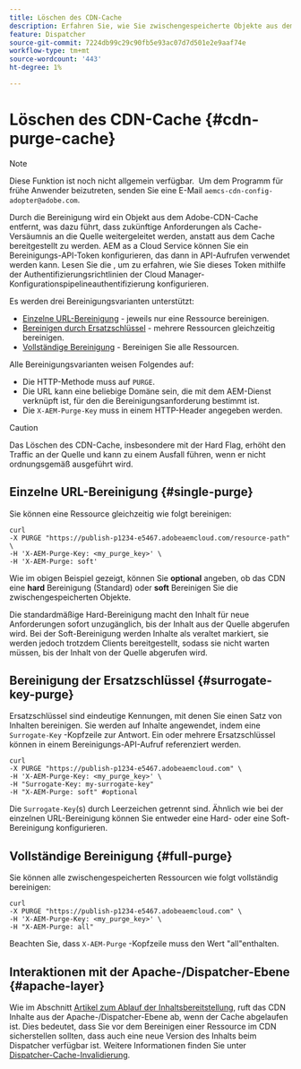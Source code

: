 ```yaml
---
title: Löschen des CDN-Cache
description: Erfahren Sie, wie Sie zwischengespeicherte Objekte aus dem Adobe CDN-Cache entfernen können, indem Sie das Bereinigungs-API-Token konfigurieren, das dann in API-Aufrufen verwendet werden kann.
feature: Dispatcher
source-git-commit: 7224db99c29c90fb5e93ac07d7d501e2e9aaf74e
workflow-type: tm+mt
source-wordcount: '443'
ht-degree: 1%

---
```


# Löschen des CDN-Cache {#cdn-purge-cache}

>[!NOTE]
>Diese Funktion ist noch nicht allgemein verfügbar.  Um dem Programm für frühe Anwender beizutreten, senden Sie eine E-Mail `aemcs-cdn-config-adopter@adobe.com`.

Durch die Bereinigung wird ein Objekt aus dem Adobe-CDN-Cache entfernt, was dazu führt, dass zukünftige Anforderungen als Cache-Versäumnis an die Quelle weitergeleitet werden, anstatt aus dem Cache bereitgestellt zu werden.
AEM as a Cloud Service können Sie ein Bereinigungs-API-Token konfigurieren, das dann in API-Aufrufen verwendet werden kann. Lesen Sie die <!--[Configuring CDN Credentials and Authentication article](/help/implementing/dispatcher/cdn-credentials-authentication.md#purge-API-token)--> , um zu erfahren, wie Sie dieses Token mithilfe der Authentifizierungsrichtlinien der Cloud Manager-Konfigurationspipelineauthentifizierung konfigurieren.

Es werden drei Bereinigungsvarianten unterstützt:

* [Einzelne URL-Bereinigung](#single-purge) - jeweils nur eine Ressource bereinigen.
* [Bereinigen durch Ersatzschlüssel](#surrogate-key-purge) - mehrere Ressourcen gleichzeitig bereinigen.
* [Vollständige Bereinigung](#full-purge) - Bereinigen Sie alle Ressourcen.

Alle Bereinigungsvarianten weisen Folgendes auf:

* Die HTTP-Methode muss auf `PURGE`.
* Die URL kann eine beliebige Domäne sein, die mit dem AEM-Dienst verknüpft ist, für den die Bereinigungsanforderung bestimmt ist.
* Die `X-AEM-Purge-Key` muss in einem HTTP-Header angegeben werden.

>[!CAUTION]
>Das Löschen des CDN-Cache, insbesondere mit der Hard Flag, erhöht den Traffic an der Quelle und kann zu einem Ausfall führen, wenn er nicht ordnungsgemäß ausgeführt wird.

## Einzelne URL-Bereinigung {#single-purge}

Sie können eine Ressource gleichzeitig wie folgt bereinigen:

```
curl
-X PURGE "https://publish-p1234-e5467.adobeaemcloud.com/resource-path" \
-H 'X-AEM-Purge-Key: <my_purge_key>' \
-H 'X-AEM-Purge: soft'
```

Wie im obigen Beispiel gezeigt, können Sie **optional** angeben, ob das CDN eine **hard** Bereinigung (Standard) oder **soft** Bereinigen Sie die zwischengespeicherten Objekte.

Die standardmäßige Hard-Bereinigung macht den Inhalt für neue Anforderungen sofort unzugänglich, bis der Inhalt aus der Quelle abgerufen wird. Bei der Soft-Bereinigung werden Inhalte als veraltet markiert, sie werden jedoch trotzdem Clients bereitgestellt, sodass sie nicht warten müssen, bis der Inhalt von der Quelle abgerufen wird.

## Bereinigung der Ersatzschlüssel {#surrogate-key-purge}

Ersatzschlüssel sind eindeutige Kennungen, mit denen Sie einen Satz von Inhalten bereinigen. Sie werden auf Inhalte angewendet, indem eine `Surrogate-Key` -Kopfzeile zur Antwort. Ein oder mehrere Ersatzschlüssel können in einem Bereinigungs-API-Aufruf referenziert werden.

```
curl
-X PURGE "https://publish-p1234-e5467.adobeaemcloud.com" \
-H 'X-AEM-Purge-Key: <my_purge_key>' \
-H "Surrogate-Key: my-surrogate-key"
-H "X-AEM-Purge: soft" #optional
```

Die `Surrogate-Key`(s) durch Leerzeichen getrennt sind. Ähnlich wie bei der einzelnen URL-Bereinigung können Sie entweder eine Hard- oder eine Soft-Bereinigung konfigurieren.

## Vollständige Bereinigung {#full-purge}

Sie können alle zwischengespeicherten Ressourcen wie folgt vollständig bereinigen:

```
curl
-X PURGE "https://publish-p1234-e5467.adobeaemcloud.com" \
-H 'X-AEM-Purge-Key: <my_purge_key>' \
-H "X-AEM-Purge: all"
```

Beachten Sie, dass `X-AEM-Purge` -Kopfzeile muss den Wert &quot;all&quot;enthalten.

## Interaktionen mit der Apache-/Dispatcher-Ebene {#apache-layer}

Wie im Abschnitt [Artikel zum Ablauf der Inhaltsbereitstellung](/help/implementing/dispatcher/overview.md), ruft das CDN Inhalte aus der Apache-/Dispatcher-Ebene ab, wenn der Cache abgelaufen ist. Dies bedeutet, dass Sie vor dem Bereinigen einer Ressource im CDN sicherstellen sollten, dass auch eine neue Version des Inhalts beim Dispatcher verfügbar ist. Weitere Informationen finden Sie unter [Dispatcher-Cache-Invalidierung](/help/implementing/dispatcher/caching.md#disp).
